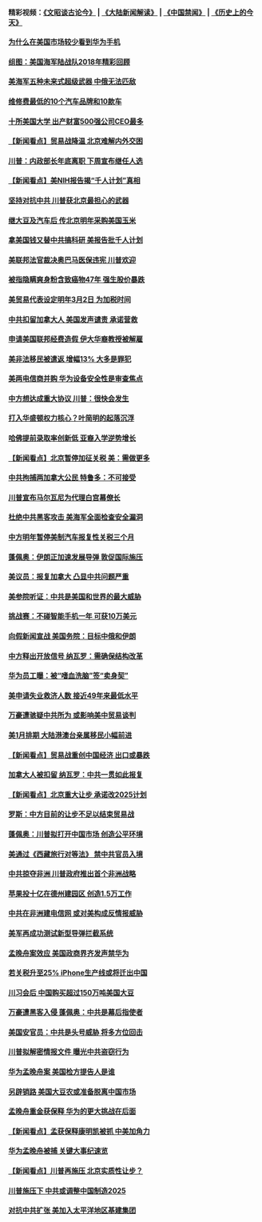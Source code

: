 #### 精彩视频：[《文昭谈古论今》](https://github.com/gfw-breaker/wenzhao/blob/master/README.md?t=12161231) | [《大陆新闻解读》](https://github.com/gfw-breaker/ntdtv-comedy/blob/master/README.md?t=12161231) | [《中国禁闻》](https://github.com/gfw-breaker/ntdtv-news/blob/master/README.md?t=12161231) | [《历史上的今天》](https://github.com/gfw-breaker/today-in-history/blob/master/README.md?t=12161231) 

#### [为什么在美国市场较少看到华为手机](../pages/nsc412/n10912210.md?t=12161231) 

#### [组图：美国海军陆战队2018年精彩回顾](../pages/nsc412/n10913826.md?t=12161231) 

#### [美海军五种未来式超级武器 中俄无法匹敌](../pages/nsc412/n10913021.md?t=12161231) 

#### [维修费最低的10个汽车品牌和10款车](../pages/nsc412/n10913112.md?t=12161231) 

#### [十所美国大学 出产财富500强公司CEO最多](../pages/nsc412/n10912203.md?t=12161231) 

#### [【新闻看点】贸易战降温 北京难解内外交困](../pages/nsc412/n10913260.md?t=12161231) 

#### [川普：内政部长年底离职 下周宣布继任人选](../pages/nsc412/n10913180.md?t=12161231) 

#### [【新闻看点】美NIH报告揭“千人计划”真相](../pages/nsc412/n10913124.md?t=12161231) 

#### [坚持对抗中共 川普获北京最担心的武器](../pages/nsc412/n10913202.md?t=12161231) 

#### [继大豆及汽车后 传北京明年采购美国玉米](../pages/nsc412/n10913299.md?t=12161231) 

#### [拿美国钱又替中共搞科研 美报告批千人计划](../pages/nsc412/n10913071.md?t=12161231) 

#### [美联邦法官裁决奥巴马医保违宪 川普欢迎](../pages/nsc412/n10912862.md?t=12161231) 

#### [被指隐瞒爽身粉含致癌物47年 强生股价暴跌](../pages/nsc412/n10912465.md?t=12161231) 

#### [美贸易代表设定明年3月2日 为加税时间](../pages/nsc412/n10912255.md?t=12161231) 

#### [中共扣留加拿大人 美国发声谴责 承诺营救](../pages/nsc412/n10912168.md?t=12161231) 

#### [申请美国联邦经费造假 伊大华裔教授被解雇](../pages/nsc412/n10912060.md?t=12161231) 

#### [美非法移民被遣返 增幅13% 大多是罪犯](../pages/nsc412/n10911846.md?t=12161231) 

#### [美两电信商并购 华为设备安全性是审查焦点](../pages/nsc412/n10911931.md?t=12161231) 

#### [中方想达成重大协议 川普：很快会发生](../pages/nsc412/n10911955.md?t=12161231) 

#### [打入华盛顿权力核心？叶简明的起落沉浮](../pages/nsc412/n10911237.md?t=12161231) 

#### [哈佛提前录取率创新低 亚裔入学逆势增长](../pages/nsc412/n10911512.md?t=12161231) 

#### [【新闻看点】北京暂停加征关税 美：需做更多](../pages/nsc412/n10911633.md?t=12161231) 

#### [中共拘捕两加拿大公民 特鲁多：不可接受](../pages/nsc412/n10911648.md?t=12161231) 

#### [川普宣布马尔瓦尼为代理白宫幕僚长](../pages/nsc412/n10911170.md?t=12161231) 

#### [杜绝中共黑客攻击 美海军全面检查安全漏洞](../pages/nsc412/n10911447.md?t=12161231) 

#### [中方明年暂停美制汽车报复性关税三个月](../pages/nsc412/n10911152.md?t=12161231) 

#### [蓬佩奥：伊朗正加速发展导弹 敦促国际施压](../pages/nsc412/n10910571.md?t=12161231) 

#### [美议员：报复加拿大 凸显中共问题严重](../pages/nsc412/n10909792.md?t=12161231) 

#### [美参院听证：中共是美国和世界的最大威胁](../pages/nsc412/n10910375.md?t=12161231) 

#### [挑战赛：不碰智能手机一年 可获10万美元](../pages/nsc412/n10910060.md?t=12161231) 

#### [向假新闻宣战 美国务院：目标中俄和伊朗](../pages/nsc412/n10909483.md?t=12161231) 

#### [中方释出开放信号 纳瓦罗：需确保结构改革](../pages/nsc412/n10909485.md?t=12161231) 

#### [华为员工曝：被“嗜血洗脑”签“卖身契”](../pages/nsc412/n10909678.md?t=12161231) 

#### [美申请失业救济人数 接近49年来最低水平](../pages/nsc412/n10909595.md?t=12161231) 

#### [万豪遭骇疑中共所为 或影响美中贸易谈判](../pages/nsc412/n10909029.md?t=12161231) 

#### [美1月排期 大陆港澳台亲属移民小幅前进](../pages/nsc412/n10909362.md?t=12161231) 

#### [【新闻看点】贸易战重创中国经济 出口或暴跌](../pages/nsc412/n10909327.md?t=12161231) 

#### [加拿大人被扣留 纳瓦罗：中共一贯如此报复](../pages/nsc412/n10909446.md?t=12161231) 

#### [【新闻看点】北京重大让步 承诺改2025计划](../pages/nsc412/n10908909.md?t=12161231) 

#### [罗斯：中方目前的让步不足以结束贸易战](../pages/nsc412/n10909365.md?t=12161231) 

#### [蓬佩奥：川普拟打开中国市场 创造公平环境](../pages/nsc412/n10909177.md?t=12161231) 

#### [美通过《西藏旅行对等法》 禁中共官员入境](../pages/nsc412/n10909165.md?t=12161231) 

#### [中共掠夺非洲 川普政府推出首个非洲战略](../pages/nsc412/n10909107.md?t=12161231) 

#### [苹果投十亿在德州建园区 创造1.5万工作](../pages/nsc412/n10908912.md?t=12161231) 

#### [中共在非洲建电信网 或对美构成反情报威胁](../pages/nsc412/n10908572.md?t=12161231) 

#### [美军再成功测试新型导弹拦截系统](../pages/nsc412/n10908479.md?t=12161231) 

#### [孟晚舟案效应 美国政商界齐发声禁华为](../pages/nsc412/n10907052.md?t=12161231) 

#### [若关税升至25% iPhone生产线或将迁出中国](../pages/nsc412/n10907577.md?t=12161231) 

#### [川习会后 中国购买超过150万吨美国大豆](../pages/nsc412/n10906996.md?t=12161231) 

#### [万豪遭黑客入侵 蓬佩奥：中共是幕后指使者](../pages/nsc412/n10907374.md?t=12161231) 

#### [美国安官员：中共是头号威胁 将多方位回击](../pages/nsc412/n10907199.md?t=12161231) 

#### [川普拟解密情报文件 曝光中共盗窃行为](../pages/nsc412/n10906855.md?t=12161231) 

#### [华为孟晚舟案 美国检方提告人是谁](../pages/nsc412/n10907015.md?t=12161231) 

#### [另辟销路 美国大豆农或准备脱离中国市场](../pages/nsc412/n10906755.md?t=12161231) 

#### [孟晚舟重金获保释 华为的更大挑战在后面](../pages/nsc412/n10902085.md?t=12161231) 

#### [【新闻看点】孟获保释康明凯被抓 中美加角力](../pages/nsc412/n10906832.md?t=12161231) 

#### [华为孟晚舟被捕 关键大事纪速览](../pages/nsc412/n10906950.md?t=12161231) 

#### [【新闻看点】川普再施压 北京实质性让步？](../pages/nsc412/n10906802.md?t=12161231) 

#### [川普施压下 中共或调整中国制造2025](../pages/nsc412/n10906669.md?t=12161231) 

#### [对抗中共扩张 美加入太平洋地区基建集团](../pages/nsc412/n10905358.md?t=12161231) 

